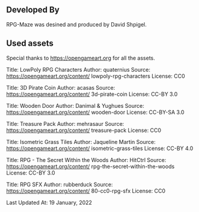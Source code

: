 ## Developed By

RPG-Maze was desined and produced by David Shpigel.

## Used assets

Special thanks to https://opengameart.org for all the assets.

Title: LowPoly RPG Characters
Author: quaternius
Source: https://opengameart.org/content/
lowpoly-rpg-characters
License: CC0

Title: 3D Pirate Coin
Author: acasas
Source: https://opengameart.org/content/
3d-pirate-coin
License: CC-BY 3.0

Title: Wooden Door
Author: Danimal & Yughues
Source: https://opengameart.org/content/
wooden-door
License: CC-BY-SA 3.0

Title: Treasure Pack
Author: mehrasaur
Source: https://opengameart.org/content/
treasure-pack
License: CC0

Title: Isometric Grass Tiles
Author: Jaqueline Martin 
Source: https://opengameart.org/content/
isometric-grass-tiles
License: CC-BY 4.0

Title: RPG - The Secret Within the Woods
Author: HitCtrl
Source: https://opengameart.org/content/
rpg-the-secret-within-the-woods
License: CC-BY 3.0

Title: RPG SFX
Author: rubberduck
Source: https://opengameart.org/content/
80-cc0-rpg-sfx
License: CC0

Last Updated At: 19 January, 2022
